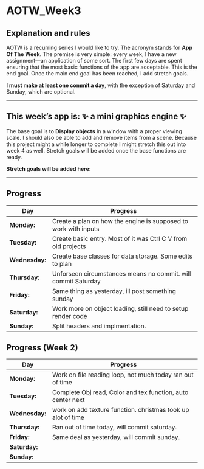 # AOTW_Week3

## Explanation and rules

AOTW is a recurring series I would like to try. The acronym stands for **App Of The Week**.
The premise is very simple: every week, I have a new assignment—an application of some sort.
The first few days are spent ensuring that the most basic functions of the app are acceptable.
This is the end goal. Once the main end goal has been reached, I add stretch goals.

**I must make at least one commit a day**, with the exception of Saturday and Sunday, which are optional.

---

## This week’s app is: :sparkles: a mini graphics engine :sparkles:
The base goal is to **Display objects** in a window with a proper viewing scale.
I should also be able to add and remove items from a scene.
Because this project might a while longer to complete I might stretch this out into week 4 as well.
Stretch goals will be added once the base functions are ready.

**Stretch goals will be added here:**  

---


## Progress
| **Day**       | **Progress**                                                   |
|---------------|----------------------------------------------------------------|
| **Monday:**   | Create a plan on how the engine is supposed to work with inputs|
| **Tuesday:**  | Create basic entry. Most of it was Ctrl C V from old projects  |
| **Wednesday:**| Create base classes for data storage. Some edits to plan       |
| **Thursday:** | Unforseen circumstances means no commit. will commit Saturday  |
| **Friday:**   | Same thing as yesterday, ill post something sunday             |
| **Saturday:** | Work more on object loading, still need to setup render code   |
| **Sunday:**   | Split headers and implmentation.                               |

## Progress (Week 2)
| **Day**       | **Progress**                                                   |
|---------------|----------------------------------------------------------------|
| **Monday:**   | Work on file reading loop, not much today ran out of time      |
| **Tuesday:**  | Complete Obj read, Color and tex function, auto center next    |
| **Wednesday:**| work on add texture function. christmas took up alot of time   |                                        
| **Thursday:** | Ran out of time today, will commit saturday.                   |
| **Friday:**   | Same deal as yesterday, will commit sunday.                    |
| **Saturday:** |                                                                |
| **Sunday:**   |                                                                |
